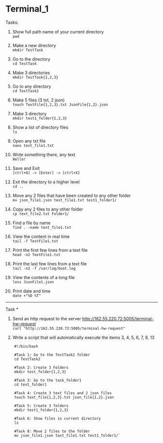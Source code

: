 # Terminal_1

Tasks:  

1) Show full path name of your current directory  
  `pwd`  
  
2) Make a new directory  
  `mkdir TestTask`  
  
3) Go to the directory  
  `cd TestTask`  
  
4) Make 3 directories  
  `mkdir TestTask{1,2,3}`  
  
5) Go to any directory  
  `cd TestTask2`  
  
6) Make 5 files (3 txt, 2 json)  
  `touch TextFile{1,2,3}.txt JsonFile{1,2}.json`  
  
7) Make 3 directory  
  `mkdir test1_folder{1,2,3}`  
  
8) Show a list of directory files  
  `ls`  
  
9) Open any txt file  
  `nano text_file1.txt`  
  
10) Write something there, any text  
  `Hello!`  
  
11) Save and Exit   
  `[ctrl+O] -> [Enter] -> [ctrl+X]`  
  
12) Exit the directory to a higher level   
  `cd ..`  
  
13) Move any 2 files that have been created to any other folder  
  `mv json_file1.json text_file1.txt test1_folder1/`  
  
14) Copy any 2 files to any other folder    
  `cp text_file2.txt Folder1/`  
  
16) Find a file by name  
  `find . -name text_file1.txt`  

18) View the content in real time  
  `tail -f TextFile1.txt`  
  
20) Print the first few lines from a text file  
  `head -n2 TextFile1.txt`  
  
22) Print the last few lines from a text file  
  `tail -n2 -f /var/log/boot.log`  
  
24) View the contents of a long file  
  `less JsonFile1.json`  
  
27) Print date and time  
  `date +"%D %T"`  
  
  ____
  
  Task *
1) Send an http request to the server http://162.55.220.72:5005/terminal-hw-request  
  `curl "http://162.55.220.72:5005/terminal-hw-request"`  

2) Write a script that will automatically execute the items 3, 4, 5, 6, 7, 8, 13  
```
    #!/bin/bash

    #Task 1: Go to the TestTask2 folder  
    cd TestTask2  

    #Task 2: Create 3 Folders  
    mkdir test_folder{1,2,3}  

    #Task 3: Go to the task_folder1  
    cd test_folder1  

    #Task 4: Create 3 text files and 2 json files  
    touch text_file{1,2,3}.txt json_file{1,2}.json  

    #Task 5: Create 3 folders  
    mkdir test1_folder{1,2,3}  

    #Task 6: Show files in current directory  
    ls  

    #Task 8: Move 2 files to the folder  
    mv json_file1.json taxt_file1.txt test1_folder1/`  
```

